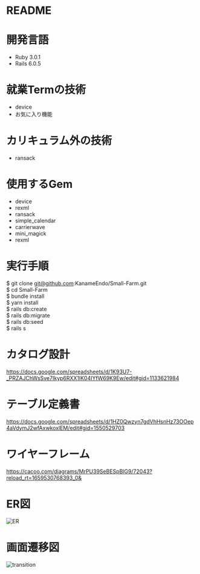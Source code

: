 # README

# 開発言語
- Ruby 3.0.1
- Rails 6.0.5

# 就業Termの技術
- device
- お気に入り機能

# カリキュラム外の技術
- ransack

# 使用するGem
- device</br>
- rexml</br>
- ransack</br>
- simple_calendar</br>
- carrierwave</br>
- mini_magick</br>
- rexml</br>

# 実行手順
$ git clone git@github.com:KanameEndo/Small-Farm.git</br>
$ cd Small-Farm</br>
$ bundle install</br>
$ yarn install</br>
$ rails db:create</br>
$ rails db:migrate</br>
$ rails db:seed</br>
$ rails s</br>

# カタログ設計
https://docs.google.com/spreadsheets/d/1K93U7-_PRZAJChWsSve7Ikyp6RXX1lK04IYfW69K9Ew/edit#gid=1133621984

# テーブル定義書
https://docs.google.com/spreadsheets/d/1HZ0Qwzyn7gdVhHsnHz73OOep4aVdymJ2wfAxwkoxlEM/edit#gid=1550529703

# ワイヤーフレーム
https://cacoo.com/diagrams/MrPU39SeBESpBlG9/72043?reload_rt=1659530768393_0&

# ER図
![ER](https://user-images.githubusercontent.com/104885491/182801012-ff7f026c-91e0-4a90-ac99-8d3f78dd27b6.png)

# 画面遷移図
![transition](https://user-images.githubusercontent.com/104885491/182800149-1023c171-de25-44b6-a298-ef5610ec6f2d.png)

